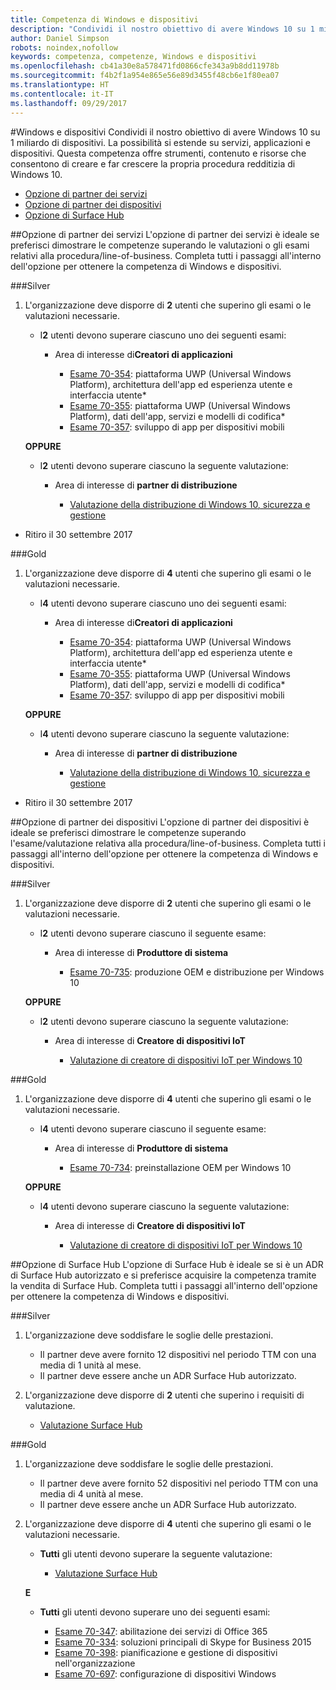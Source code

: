 ```yaml
---
title: Competenza di Windows e dispositivi
description: "Condividi il nostro obiettivo di avere Windows 10 su 1 miliardo di dispositivi. La possibilità si estende su servizi, applicazioni e dispositivi. Questa competenza offre strumenti, contenuto e risorse che consentono di creare e far crescere la propria procedura redditizia di Windows 10."
author: Daniel Simpson
robots: noindex,nofollow
keywords: competenza, competenze, Windows e dispositivi
ms.openlocfilehash: cb41a30e8a578471fd0866cfe343a9b8dd11978b
ms.sourcegitcommit: f4b2f1a954e865e56e89d3455f48cb6e1f80ea07
ms.translationtype: HT
ms.contentlocale: it-IT
ms.lasthandoff: 09/29/2017
---
```

#<a name="windows-and-devices"></a>Windows e dispositivi 
Condividi il nostro obiettivo di avere Windows 10 su 1 miliardo di dispositivi. La possibilità si estende su servizi, applicazioni e dispositivi. Questa competenza offre strumenti, contenuto e risorse che consentono di creare e far crescere la propria procedura redditizia di Windows 10.

- [Opzione di partner dei servizi](#service-partner-option)
- [Opzione di partner dei dispositivi](#device-partner-option)
- [Opzione di Surface Hub](#surface-hub-option)

##<a name="service-partner-option"></a>Opzione di partner dei servizi
L'opzione di partner dei servizi è ideale se preferisci dimostrare le competenze superando le valutazioni o gli esami relativi alla procedura/line-of-business. Completa tutti i passaggi all'interno dell'opzione per ottenere la competenza di Windows e dispositivi.

###<a name="silver"></a>Silver
1. L'organizzazione deve disporre di **2** utenti che superino gli esami o le valutazioni necessarie.

    - I**2** utenti devono superare ciascuno uno dei seguenti esami:

        - Area di interesse di**Creatori di applicazioni**

            - [Esame 70-354](https://www.microsoft.com/en-us/learning/exam-70-354.aspx): piattaforma UWP (Universal Windows Platform), architettura dell'app ed esperienza utente e interfaccia utente*
            - [Esame 70-355](https://www.microsoft.com/en-us/learning/exam-70-355.aspx): piattaforma UWP (Universal Windows Platform), dati dell'app, servizi e modelli di codifica*
            - [Esame 70-357](https://www.microsoft.com/en-us/learning/exam-70-357.aspx): sviluppo di app per dispositivi mobili

    **OPPURE**

    - I**2** utenti devono superare ciascuno la seguente valutazione:

        - Area di interesse di **partner di distribuzione**

            - [Valutazione della distribuzione di Windows 10, sicurezza e gestione](https://partneruniversity.microsoft.com/?whr=uri:MicrosoftAccount&courseId=16022&scoId=eGcisv8BC_3806265419)

* Ritiro il 30 settembre 2017

###<a name="gold"></a>Gold
1. L'organizzazione deve disporre di **4** utenti che superino gli esami o le valutazioni necessarie.
    - I**4** utenti devono superare ciascuno uno dei seguenti esami:
        - Area di interesse di**Creatori di applicazioni**

            - [Esame 70-354](https://www.microsoft.com/en-us/learning/exam-70-354.aspx): piattaforma UWP (Universal Windows Platform), architettura dell'app ed esperienza utente e interfaccia utente*
            - [Esame 70-355](https://www.microsoft.com/en-us/learning/exam-70-355.aspx): piattaforma UWP (Universal Windows Platform), dati dell'app, servizi e modelli di codifica*
            - [Esame 70-357](https://www.microsoft.com/en-us/learning/exam-70-357.aspx): sviluppo di app per dispositivi mobili

    **OPPURE**

    - I**4** utenti devono superare ciascuno la seguente valutazione:

        - Area di interesse di **partner di distribuzione**

            - [Valutazione della distribuzione di Windows 10, sicurezza e gestione](https://partneruniversity.microsoft.com/?whr=uri:MicrosoftAccount&courseId=16022&scoId=eGcisv8BC_3806265419)

* Ritiro il 30 settembre 2017

##<a name="device-partner-option"></a>Opzione di partner dei dispositivi
L'opzione di partner dei dispositivi è ideale se preferisci dimostrare le competenze superando l'esame/valutazione relativa alla procedura/line-of-business. Completa tutti i passaggi all'interno dell'opzione per ottenere la competenza di Windows e dispositivi.

###<a name="silver"></a>Silver
1. L'organizzazione deve disporre di **2** utenti che superino gli esami o le valutazioni necessarie.

    - I**2** utenti devono superare ciascuno il seguente esame:

        - Area di interesse di **Produttore di sistema**

            - [Esame 70-735](https://www.microsoft.com/en-us/learning/exam-70-735.aspx): produzione OEM e distribuzione per Windows 10

    **OPPURE**

    - I**2** utenti devono superare ciascuno la seguente valutazione:

        - Area di interesse di **Creatore di dispositivi IoT**

            - [Valutazione di creatore di dispositivi IoT per Windows 10](https://partneruniversity.microsoft.com/?whr=uri:MicrosoftAccount&courseId=15887&scoId=mwJPK2B8B_9004778676)

###<a name="gold"></a>Gold
1. L'organizzazione deve disporre di **4** utenti che superino gli esami o le valutazioni necessarie.

    - I**4** utenti devono superare ciascuno il seguente esame:

        - Area di interesse di **Produttore di sistema**

            - [Esame 70-734](https://www.microsoft.com/en-us/learning/exam-70-734.aspx): preinstallazione OEM per Windows 10

    **OPPURE**

    - I**4** utenti devono superare ciascuno la seguente valutazione:

        - Area di interesse di **Creatore di dispositivi IoT**
        
            - [Valutazione di creatore di dispositivi IoT per Windows 10](https://partneruniversity.microsoft.com/?whr=uri:MicrosoftAccount&courseId=15887&scoId=mwJPK2B8B_9004778676)

##<a name="surface-hub-option"></a>Opzione di Surface Hub
L'opzione di Surface Hub è ideale se si è un ADR di Surface Hub autorizzato e si preferisce acquisire la competenza tramite la vendita di Surface Hub. Completa tutti i passaggi all'interno dell'opzione per ottenere la competenza di Windows e dispositivi.

###<a name="silver"></a>Silver
1. L'organizzazione deve soddisfare le soglie delle prestazioni.

    - Il partner deve avere fornito 12 dispositivi nel periodo TTM con una media di 1 unità al mese.
    - Il partner deve essere anche un ADR Surface Hub autorizzato.

2. L'organizzazione deve disporre di **2** utenti che superino i requisiti di valutazione.

    - [Valutazione Surface Hub](https://PartnerUniversity.microsoft.com?whr=uri:MicrosoftAccount&courseId=16722&scoId=jcNMRQouC_5906265419)


###<a name="gold"></a>Gold
1. L'organizzazione deve soddisfare le soglie delle prestazioni.

    - Il partner deve avere fornito 52 dispositivi nel periodo TTM con una media di 4 unità al mese.
    - Il partner deve essere anche un ADR Surface Hub autorizzato.

2. L'organizzazione deve disporre di **4** utenti che superino gli esami o le valutazioni necessarie.

    - **Tutti** gli utenti devono superare la seguente valutazione:
    
        - [Valutazione Surface Hub](https://PartnerUniversity.microsoft.com?whr=uri:MicrosoftAccount&courseId=16722&scoId=jcNMRQouC_5906265419)
    
    **E**

    - **Tutti** gli utenti devono superare uno dei seguenti esami:

        - [Esame 70-347](https://www.microsoft.com/en-us/learning/exam-70-347.aspx): abilitazione dei servizi di Office 365
        - [Esame 70-334](https://www.microsoft.com/en-us/learning/exam-70-334.aspx): soluzioni principali di Skype for Business 2015 
        - [Esame 70-398](https://www.microsoft.com/en-us/learning/exam-70-398.aspx): pianificazione e gestione di dispositivi nell'organizzazione
        - [Esame 70-697](https://www.microsoft.com/en-us/learning/exam-70-697.aspx): configurazione di dispositivi Windows 



      



 


